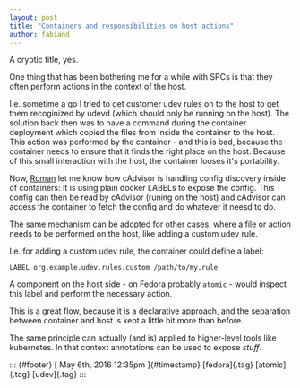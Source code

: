 ```yaml
---
layout: post
title: "Containers and responsibilities on host actions"
author: fabiand
---
```




A cryptic title, yes.

One thing that has been bothering me for a while with SPCs is that they
often perform actions in the context of the host.

I.e. sometime a go I tried to get customer udev rules on to the host to
get them recoginized by udevd (which should only be running on the
host). The solution back then was to have a command during the container
deployment which copied the files from inside the container to the host.
This action was performed by the container - and this is bad, because
the container needs to ensure that it finds the right place on the host.
Because of this small interaction with the host, the container looses
it's portability.

Now, [Roman](https://github.com/rmohr/) let me know how cAdvisor is
handling config discovery inside of containers: It is using plain docker
LABELs to expose the config. This config can then be read by cAdvisor
(runing on the host) and cAdvisor can access the container to fetch the
config and do whatever it neesd to do.

The same mechanism can be adopted for other cases, where a file or
action needs to be performed on the host, like adding a custom udev
rule.

I.e. for adding a custom udev rule, the container could define a label:

    LABEL org.example.udev.rules.custom /path/to/my.rule

A component on the host side - on Fedora probably `atomic` - would
inspect this label and perform the necessary action.

This is a great flow, because it is a declarative approach, and the
separation between container and host is kept a little bit more than
before.

The same principle can actually (and is) applied to higher-level tools
like kubernetes. In that context annotations can be used to expose
*stuff*.

::: {#footer}
[ May 6th, 2016 12:35pm ]{#timestamp} [fedora]{.tag} [atomic]{.tag}
[udev]{.tag}
:::

